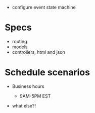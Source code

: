 * configure event state machine


# Specs

* routing
* models
* controllers, html and json


# Schedule scenarios

- Business hours
  - 9AM-5PM EST

- what else?!